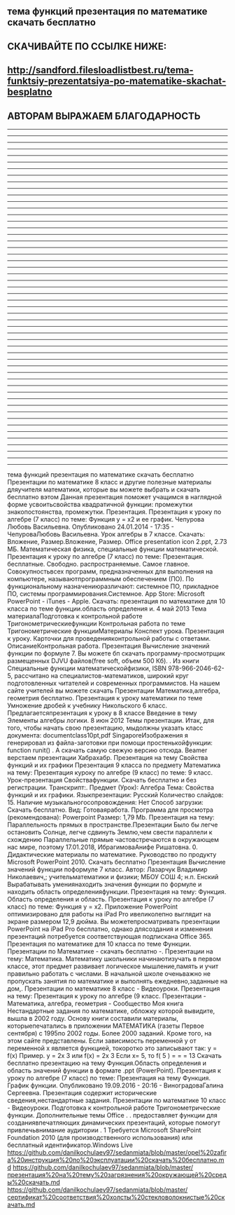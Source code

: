 тема функций презентация по математике скачать бесплатно
--------------------------------------------------
СКАЧИВАЙТЕ ПО ССЫЛКЕ НИЖЕ:
--------------------------------------------------
http://sandford.filesloadlistbest.ru/tema-funktsiy-prezentatsiya-po-matematike-skachat-besplatno
--------------------------------------------------
АВТОРАМ ВЫРАЖАЕМ БЛАГОДАРНОСТЬ
--------------------------------------------------
--------------------------------------------------
--------------------------------------------------
--------------------------------------------------
--------------------------------------------------
--------------------------------------------------
--------------------------------------------------
--------------------------------------------------
--------------------------------------------------
--------------------------------------------------
--------------------------------------------------
--------------------------------------------------
--------------------------------------------------
--------------------------------------------------
--------------------------------------------------
--------------------------------------------------
--------------------------------------------------
--------------------------------------------------
--------------------------------------------------
--------------------------------------------------
--------------------------------------------------
--------------------------------------------------
--------------------------------------------------
--------------------------------------------------
--------------------------------------------------
--------------------------------------------------
--------------------------------------------------
--------------------------------------------------
--------------------------------------------------
--------------------------------------------------
--------------------------------------------------
--------------------------------------------------
--------------------------------------------------
--------------------------------------------------
--------------------------------------------------
--------------------------------------------------
--------------------------------------------------
--------------------------------------------------
--------------------------------------------------
--------------------------------------------------
--------------------------------------------------
--------------------------------------------------
--------------------------------------------------
--------------------------------------------------
--------------------------------------------------
--------------------------------------------------
--------------------------------------------------
--------------------------------------------------
--------------------------------------------------
--------------------------------------------------
--------------------------------------------------
--------------------------------------------------
--------------------------------------------------
тема функций презентация по математике скачать бесплатно Презентации по математике 8 класс и другие полезные материалы дляучителя математики, которые вы можете выбрать и скачать бесплатно вэтом  Данная презентация поможет учащимся в наглядной форме усвоитьсвойства квадратичной функции: промежутки знакопостоянства, промежутки. Презентация. Презентация к уроку по алгебре (7 класс) по теме: Функция y = x2 и ее график. Чепурова Любовь Васильевна. Опубликовано 24.01.2014 - 17:35 - ЧепуроваЛюбовь Васильевна. Урок алгебры в 7 классе. Скачать: Вложение, Размер.Вложение, Размер. Office presentation icon 2.ppt, 2.73 МБ. Математическая физика, специальные функции математической. Презентация к уроку по алгебре (7 класс) по теме: Презентация. бесплатные. Свободно. распространяемые. Самое главное. Совокупностьвсех программ, предназначенных для выполнения на компьютере, называютпрограммным обеспечением (ПО). По функциональному назначениюразличают: системное ПО, прикладное ПО, системы программирования.Системное. App Store: Microsoft PowerPoint - iTunes - Apple. Скачать: презентация по математике для 10 класса по теме функции.область определения и. 4 май 2013  Тема материалаПодготовка к контрольной работе Тригонометрическиефункции Контрольная работа по теме Тригонометрические функцииМатериалы Конспект урока. Презентация к уроку. Карточки для проведенияконтрольной работы с ответами. ОписаниеКонтрольная работа. Презентация Вычисление значений функции по формуле 7. Вы можете бп скачать программу-просмотрщик размещенных DJVU файлов(free soft, объем 500 Кб). . Из книги Специальные функции математическойфизики, ISBN 978-966-2046-62-5, рассчитано на специалистов-математиков, широкий круг подготовленных читателей и современных программистов. На нашем сайте учителей вы можете скачать Презентации Математика,алгебра, геометрия бесплатно.  Презентация к уроку математики по теме Умножение дробей к учебнику Никольского 6 класс.  Предлагаетсяпрезентация к уроку в 8 классе Введение в тему Элементы алгебры логики. 8 июн 2012  Темы презентации. Итак, для того, чтобы начать свою презентацию, мыдолжны указать класс документа: documentclass10pt,pdf  SingaporeИзображения я генерировал из файла-заготовки при помощи простенькойфункции: function runit() . А скачать самую свежую версию  отсюда. Beamer  верстаем презентации  Хабрахабр. Презентация на тему Свойства функций и их графики
Презентация 9 класса по предмету Математика на тему: Презентация куроку по алгебре (9 класс) по теме: 9 класс. Урок-презентация Свойствафункции. Скачать бесплатно и без регистрации.  Транскрипт:. Предмет (Урок): Алгебра Тема: Свойства функций и их графики. Языкпрезентации: Русский Количество слайдов: 15. Наличие музыкальногосопровождения: Нет Способ загрузки: Скачать бесплатно. Вид: Готоваяработа. Программа для просмотра (рекомендована): Powerpoint Размер: 1,79 Мb. Презентация на тему: Параллельность прямых в пространстве.Презентации Было бы легче остановить Солнце, легче сдвинуть Землю,чем свести параллели к схождению Параллельные прямые частовстречаются в окружающем нас мире, поэтому 17.01.2018, ИбрагимоваАнифе Ришатовна. 0. Дидактические материалы по математике. Руководство по продукту Microsoft PowerPoint 2010. Скачать бесплатно Презентация Вычисление значений функции поформуле 7 класс.  Автор: Лазарчук Владимир Николаевич,; учительматематики и физики; МБОУ СОШ  4; н.п. Енский  Вырабатывать умениянаходить значения функции по формуле и находить область определенияфункции. Презентация на тему: Функция. Область определения и область. Презентация к уроку по алгебре (7 класс) по теме: Функция y = x2. Приложение PowerPoint оптимизировано для работы на iPad Pro ивеликолепно выглядит на экране размером 12,9 дюйма. Вы можетепросматривать презентации PowerPoint на iPad Pro бесплатно, однако длясоздания и изменения презентаций потребуется соответствующая подпискана Office 365. Презентация по математике для 10 класса по теме Функции. Презентации по Математике - скачать бесплатно -. Презентации на тему: Математика. Математику школьники начинаютизучать в первом классе, этот предмет развивает логическое мышление,память и учит правильно работать с числами. В начальной школе оченьважно не пропускать занятия по математике и выполнять ежедневно,заданные на дом,. Презентации по математике 8 класс - Видеоуроки. Презентация на тему: Презентация к уроку по алгебре (9 класс. Презентации - Математика, алгебра, геометрия - Сообщество
Моя книга Нестандартные задания по математике, обложку которой вывидите, вышла в 2002 году. Основу книги составили материалы, которыепечатались в приложении МАТЕМАТИКА (газеты Первое сентября) с 1995по 2002 годы. Более 2000 заданий. Кроме того, на этом сайте представлены. Если зависимость переменной у от переменной х является функцией, токоротко это записывают так: у = f(х) Пример. у = 2х  3 или f(х) = 2х  3 Если х= 5, то f( 5 ) = = = 13  Скачать бесплатно презентацию на тему Функция.Область определения и область значений функции в формате .ppt (PowerPoint). Презентация к уроку по алгебре (7 класс) по теме: Презентация на тему Функция. График функции. Опубликовано 19.09.2016 - 20:16 - ВиноградоваГалина Сергеевна. Презентация содержит исторические сведения,нестандартные задания. Презентации по математике 10 класс - Видеоуроки. Подготовка к контрольной работе Тригонометрические функции. Дополнительные темы Office . . предоставляет функции для созданиявпечатляющих динамических презентаций, которые помогут привлечьвнимание аудитории . 1 Требуется Microsoft SharePoint Foundation 2010 (для производственного использования) или бесплатный идентификатор.Windows Live
https://github.com/danilkochulaev97/sedanmiata/blob/master/opel%20zafira%20инструкция%20по%20эксплуатации%20скачать%20бесплатно.md
https://github.com/danilkochulaev97/sedanmiata/blob/master/презентация%20на%20тему%20загрязнения%20окружающей%20среды%20скачать.md
https://github.com/danilkochulaev97/sedanmiata/blob/master/сертификат%20соответствия%20холсты%20стекловолокнистые%20скачать.md